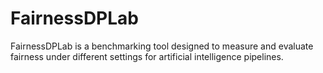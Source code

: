 # FairnessDPLab
FairnessDPLab is a benchmarking tool designed to measure and evaluate fairness under different settings for artificial intelligence pipelines.
